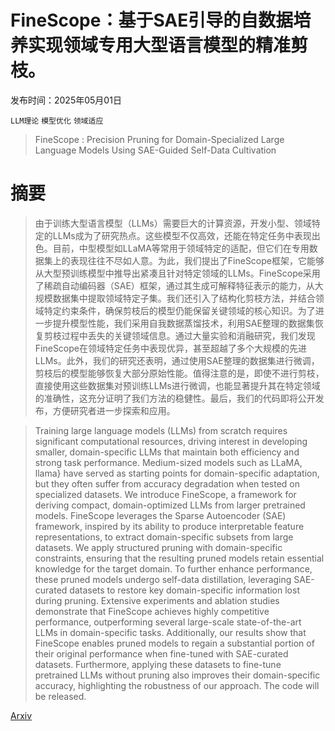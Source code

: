 # FineScope：基于SAE引导的自数据培养实现领域专用大型语言模型的精准剪枝。

发布时间：2025年05月01日

`LLM理论` `模型优化` `领域适应`

> FineScope : Precision Pruning for Domain-Specialized Large Language Models Using SAE-Guided Self-Data Cultivation

# 摘要

> 由于训练大型语言模型（LLMs）需要巨大的计算资源，开发小型、领域特定的LLMs成为了研究热点。这些模型不仅高效，还能在特定任务中表现出色。目前，中型模型如LLaMA等常用于领域特定的适配，但它们在专用数据集上的表现往往不尽如人意。为此，我们提出了FineScope框架，它能够从大型预训练模型中推导出紧凑且针对特定领域的LLMs。FineScope采用了稀疏自动编码器（SAE）框架，通过其生成可解释特征表示的能力，从大规模数据集中提取领域特定子集。我们还引入了结构化剪枝方法，并结合领域特定约束条件，确保剪枝后的模型仍能保留关键领域的核心知识。为了进一步提升模型性能，我们采用自我数据蒸馏技术，利用SAE整理的数据集恢复剪枝过程中丢失的关键领域信息。通过大量实验和消融研究，我们发现FineScope在领域特定任务中表现优异，甚至超越了多个大规模的先进LLMs。此外，我们的研究还表明，通过使用SAE整理的数据集进行微调，剪枝后的模型能够恢复大部分原始性能。值得注意的是，即使不进行剪枝，直接使用这些数据集对预训练LLMs进行微调，也能显著提升其在特定领域的准确性，这充分证明了我们方法的稳健性。最后，我们的代码即将公开发布，方便研究者进一步探索和应用。


> Training large language models (LLMs) from scratch requires significant computational resources, driving interest in developing smaller, domain-specific LLMs that maintain both efficiency and strong task performance. Medium-sized models such as LLaMA, llama} have served as starting points for domain-specific adaptation, but they often suffer from accuracy degradation when tested on specialized datasets. We introduce FineScope, a framework for deriving compact, domain-optimized LLMs from larger pretrained models. FineScope leverages the Sparse Autoencoder (SAE) framework, inspired by its ability to produce interpretable feature representations, to extract domain-specific subsets from large datasets. We apply structured pruning with domain-specific constraints, ensuring that the resulting pruned models retain essential knowledge for the target domain. To further enhance performance, these pruned models undergo self-data distillation, leveraging SAE-curated datasets to restore key domain-specific information lost during pruning. Extensive experiments and ablation studies demonstrate that FineScope achieves highly competitive performance, outperforming several large-scale state-of-the-art LLMs in domain-specific tasks. Additionally, our results show that FineScope enables pruned models to regain a substantial portion of their original performance when fine-tuned with SAE-curated datasets. Furthermore, applying these datasets to fine-tune pretrained LLMs without pruning also improves their domain-specific accuracy, highlighting the robustness of our approach. The code will be released.

[Arxiv](https://arxiv.org/abs/2505.00624)
